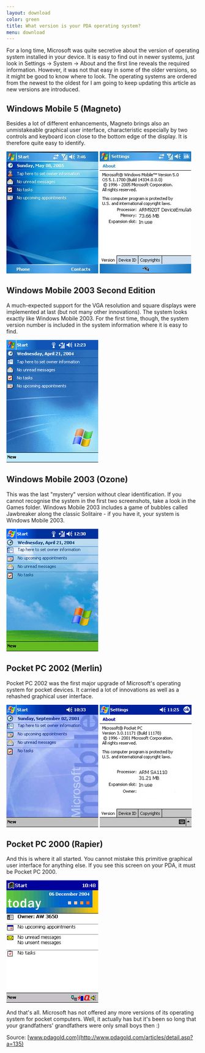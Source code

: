 ```yaml
---
layout: download
color: green
title: What version is your PDA operating system?
menu: download
---
```

For a long time, Microsoft was quite secretive about the version of operating system installed in your device. It is easy to find out in newer systems, just look in Settings -&gt; System -&gt; About and the first line reveals the required information. However, it was not that easy in some of the older versions, so it might be good to know where to look. The operating systems are ordered from the newest to the oldest for I am going to keep updating this article as new versions are introduced.

## Windows Mobile 5 (Magneto)

Besides a lot of different enhancements, Magneto brings also an unmistakeable 
graphical user interface, characteristic especially by two controls and 
keyboard icon close to the bottom edge of the display. 
It is therefore quite easy to identify.

![WM5 Today Screen](5_today.jpg)
![WM5 Version Info](5_info.jpg)

## Windows Mobile 2003 Second Edition

A much-expected support for the VGA resolution and square displays were
implemented at last (but not many other innovations). The system looks 
exactly like Windows Mobile 2003. For the first time, though, the system 
version number is included in the system information where it is easy to find.

![WM2003SE Today Screen](2003se_today.jpg)

## Windows Mobile 2003 (Ozone)

This was the last "mystery" version without clear identification. 
If you cannot recognise the system in the first two screenshots, 
take a look in the Games folder. Windows Mobile 2003 includes a 
game of bubbles called Jawbreaker along the classic Solitaire - if you have 
it, your system is Windows Mobile 2003.

![WM2003 Today Screen](2003_today.jpg)

## Pocket PC 2002 (Merlin)

Pocket PC 2002 was the first major upgrade of Microsoft's operating system for 
pocket devices. It carried a lot of innovations as well as a rehashed 
graphical user interface.

![PPC2002 Today Screen](2002_today.jpg)
![PPC2002 Version Info](2002_info.jpg)
 
## Pocket PC 2000 (Rapier)

And this is where it all started. You cannot mistake this primitive 
graphical user interface for anything else. If you see this 
screen on your PDA, it must be Pocket PC 2000.

![PPC2000 Today Screen](2000_today.jpg)

And that's all. Microsoft has not offered any more versions of its operating 
system for pocket computers. Well, it actually has but it's been so long 
that your grandfathers' grandfathers were only small boys then :)

Source: [www.pdagold.com](http://www.pdagold.com/articles/detail.asp?a=135)
